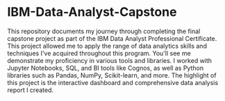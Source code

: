 # IBM-Data-Analyst-Capstone
  This repository documents my journey through completing the final capstone project as part of the IBM Data Analyst Professional Certificate. This project allowed me to apply the range of data analytics skills and techniques I've acquired throughout this program. 
  You'll see me demonstrate my proficiency in various tools and libraries. I worked with Jupyter Notebooks, SQL, and BI tools like Cognos, as well as Python libraries such as Pandas, NumPy, Scikit-learn, and more. 
  The highlight of this project is the interactive dashboard and comprehensive data analysis report I created.
